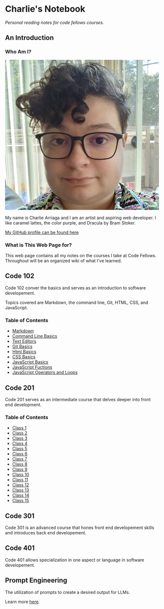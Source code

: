 # Charlie's Notebook

*Personal reading notes for code fellows courses.*

## An Introduction

### Who Am I?

![A picture of Charlie Arriaga](Screenshot_20231002_142419_Gallery.jpg)

My name is Charlie Arriaga and I am an artist and aspiring web developer. I like caramel lattes, the color purple, and Dracula by Bram Stoker.

[My GitHub profile can be found here](https://github.com/charriaga)

### What is This Web Page for?

This web page contains all my notes on the courses I take at Code Fellows. Throughout will be an organized wiki of what I've learned.

## Code 102

Code 102 conver the basics and serves as an introduction to software developement. 

Topics covered are Markdown, the command line, Git, HTML, CSS, and JavaScript.

### Table of Contents

- [Markdown](code-102/markdown/READMETWO.md)
- [Command Line Basics](code-102/command-lines/COMMANDLINE.md)
- [Text Editors](code-102/text-editors/TEXTEDITORS.md)
- [Git Basics](code-102/GITBASICS.md)
- [Html Basics](code-102/HTMLBASICS.md)
- [CSS Basics](code-102/class-05.md)
- [JavaScript Basics](code-102/class06.md)
- [JavaScript Fuctions](code-102/class07.md)
- [JavaScript Operators and Loops](code-102/class08.md)

## Code 201

Code 201 serves as an intermediate course that delves deeper into front end development.

### Table of Contents

- [Class 1](code-201/01.md)
- [Class 2](code-201/02.md)
- [Class 3](code-201/03.md)
- [Class 4](code-201/04.md)
- [Class 5](code-201/05.md)
- [Class 6](code-201/06.md)
- [Class 7](code-201/07.md)
- [Class 8](code-201/08.md)
- [Class 9](code-201/09.md)
- [Class 10](code-201/10.md)
- [Class 11](code-201/11.md)
- [Class 12](code-201/12.md)
- [Class 13](code-201/13.md)
- [Class 14](code-201/14.md)
- [Class 15](code-201/15.md)

## Code 301

Code 301 is an advanced course that hones front end developement skills and introduces back end developement.

## Code 401

Code 401 allows specialization in one aspect or language in software developement.

## Prompt Engineering

The utilization of prompts to create a desired output for LLMs.

Learn more [here](code-201/prompt-engineering.md).
